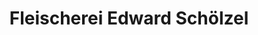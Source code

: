 ---
title: "Fleischerei Edward Schölzel"
url: /dresden/fleischerei-edward-schoelzel/
shop: Metzgerei
---